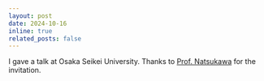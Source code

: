 ```yaml
---
layout: post
date: 2024-10-16
inline: true
related_posts: false
---
```


I gave a talk at Osaka Seikei University. Thanks to [Prof. Natsukawa](https://natsukawa-lab.jp/en/) for the invitation.
